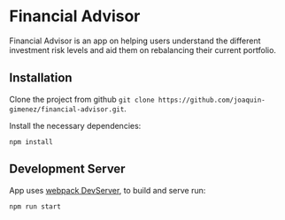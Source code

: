 # Financial Advisor

Financial Advisor is an app on helping users understand the different investment risk levels and aid them on rebalancing their current portfolio.

## Installation

Clone the project from github `git clone https://github.com/joaquin-gimenez/financial-advisor.git`.

Install the necessary dependencies: 

`npm install`

## Development Server

App uses [webpack DevServer](https://webpack.js.org/configuration/dev-server/), to build and serve run: 

`npm run start`